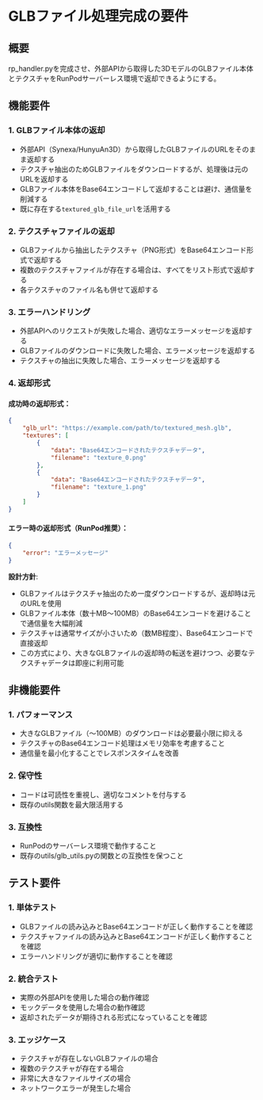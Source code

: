 # GLBファイル処理完成の要件

## 概要
rp_handler.pyを完成させ、外部APIから取得した3DモデルのGLBファイル本体とテクスチャをRunPodサーバーレス環境で返却できるようにする。

## 機能要件

### 1. GLBファイル本体の返却
- 外部API（Synexa/HunyuAn3D）から取得したGLBファイルのURLをそのまま返却する
- テクスチャ抽出のためGLBファイルをダウンロードするが、処理後は元のURLを返却する
- GLBファイル本体をBase64エンコードして返却することは避け、通信量を削減する
- 既に存在する`textured_glb_file_url`を活用する

### 2. テクスチャファイルの返却
- GLBファイルから抽出したテクスチャ（PNG形式）をBase64エンコード形式で返却する
- 複数のテクスチャファイルが存在する場合は、すべてをリスト形式で返却する
- 各テクスチャのファイル名も併せて返却する

### 3. エラーハンドリング
- 外部APIへのリクエストが失敗した場合、適切なエラーメッセージを返却する
- GLBファイルのダウンロードに失敗した場合、エラーメッセージを返却する
- テクスチャの抽出に失敗した場合、エラーメッセージを返却する

### 4. 返却形式

#### 成功時の返却形式：
```json
{
    "glb_url": "https://example.com/path/to/textured_mesh.glb",
    "textures": [
        {
            "data": "Base64エンコードされたテクスチャデータ",
            "filename": "texture_0.png"
        },
        {
            "data": "Base64エンコードされたテクスチャデータ",
            "filename": "texture_1.png"
        }
    ]
}
```

#### エラー時の返却形式（RunPod推奨）：
```json
{
    "error": "エラーメッセージ"
}
```

**設計方針**: 
- GLBファイルはテクスチャ抽出のため一度ダウンロードするが、返却時は元のURLを使用
- GLBファイル本体（数十MB〜100MB）のBase64エンコードを避けることで通信量を大幅削減
- テクスチャは通常サイズが小さいため（数MB程度）、Base64エンコードで直接返却
- この方式により、大きなGLBファイルの返却時の転送を避けつつ、必要なテクスチャデータは即座に利用可能

## 非機能要件

### 1. パフォーマンス
- 大きなGLBファイル（〜100MB）のダウンロードは必要最小限に抑える
- テクスチャのBase64エンコード処理はメモリ効率を考慮すること
- 通信量を最小化することでレスポンスタイムを改善

### 2. 保守性
- コードは可読性を重視し、適切なコメントを付与する
- 既存のutils関数を最大限活用する

### 3. 互換性
- RunPodのサーバーレス環境で動作すること
- 既存のutils/glb_utils.pyの関数との互換性を保つこと

## テスト要件

### 1. 単体テスト
- GLBファイルの読み込みとBase64エンコードが正しく動作することを確認
- テクスチャファイルの読み込みとBase64エンコードが正しく動作することを確認
- エラーハンドリングが適切に動作することを確認

### 2. 統合テスト
- 実際の外部APIを使用した場合の動作確認
- モックデータを使用した場合の動作確認
- 返却されたデータが期待される形式になっていることを確認

### 3. エッジケース
- テクスチャが存在しないGLBファイルの場合
- 複数のテクスチャが存在する場合
- 非常に大きなファイルサイズの場合
- ネットワークエラーが発生した場合